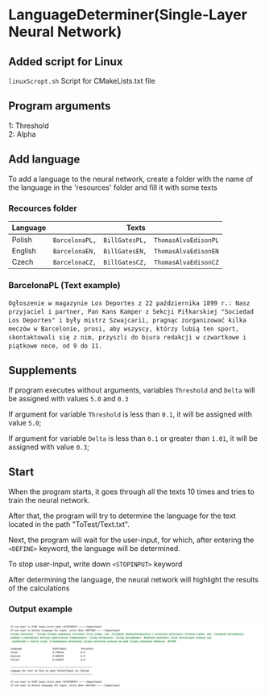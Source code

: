 # LanguageDeterminer(Single-Layer Neural Network)

## Added script for Linux
`linuxScropt.sh`
Script for CMakeLists.txt file


## Program arguments

1: Threshold  
2: Alpha 

## Add language
To add a language to the neural network, create a folder with the name of the language in the 'resources' folder and fill it with some texts

### Recources folder

Language        | Texts
----------------|--------
Polish          | `BarcelonaPL,  BillGatesPL,  ThomasAlvaEdisonPL`
English         | `BarcelonaEN,  BillGatesEN,  ThomasAlvaEdisonEN`
Czech           | `BarcelonaCZ,  BillGatesCZ,  ThomasAlvaEdisonCZ`


### BarcelonaPL (Text example)

`Ogłoszenie w magazynie Los Deportes z 22 października 1899 r.: Nasz przyjaciel i partner, Pan Kans Kamper z Sekcji Piłkarskiej "Sociedad Los Deportes" i były mistrz Szwajcarii, pragnąc zorganizować kilka meczów w Barcelonie, prosi, aby wszyscy, którzy lubią ten sport, skontaktowali się z nim, przyszli do biura redakcji w czwartkowe i piątkowe noce, od 9 do 11.`


## Supplements

If program executes without arguments, variables `Threshold` and `Delta` will be assigned with values `5.0` and `0.3` 

If argument for variable `Threshold` is less than `0.1`, it will be assigned with value `5.0`;

If argument for variable `Delta` is less than `0.1` or greater than `1.01`, it will be assigned with value `0.3`;

## Start

When the program starts, it goes through all the texts 10 times and tries to train the neural network.

After that, the program will try to determine the language for the text located in the path "ToTest/Text.txt".

Next, the program will wait for the user-input, for which, after entering the `<DEFINE>` keyword, the language will be determined.

To stop user-input, write down `<STOPINPUT>` keyword

After determining the language, the neural network will highlight the results of the calculations

### Output example

![output.jpg](output.jpg)



